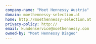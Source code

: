```yaml
---
company-name: "Moet Hennessy Austria"
domain: moethennessy-selection.at
home: http://moethennessy-selection.at
privacy-policy: http://
email: kundenservice@moethennessy.com
owned-by: "Moet Hennessy Diageo"
---
```




